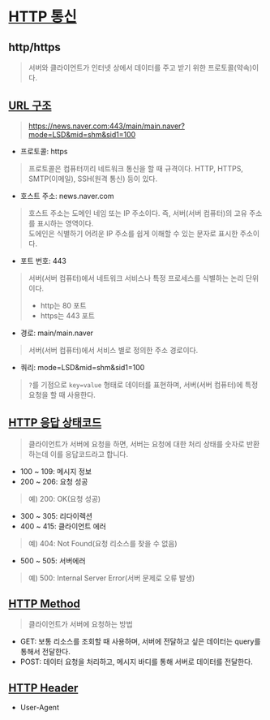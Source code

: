 # [HTTP 통신](https://wildeveloperetrain.tistory.com/37)

## http/https
> 서버와 클라이언트가 인터넷 상에서 데이터를 주고 받기 위한 프로토콜(약속)이다.

## [URL 구조](https://developer.mozilla.org/ko/docs/Web/HTTP/Basics_of_HTTP/Identifying_resources_on_the_Web)
> https://news.naver.com:443/main/main.naver?mode=LSD&mid=shm&sid1=100
- 프로토콜: https
> 프로토콜은 컴퓨터끼리 네트워크 통신을 할 때 규격이다. HTTP, HTTPS, SMTP(이메일), SSH(원격 통신) 등이 있다.
- 호스트 주소: news.naver.com
> 호스트 주소는 도메인 네임 또는 IP 주소이다. 즉, 서버(서버 컴퓨터)의 고유 주소를 표시하는 영역이다.  
> 도에인은 식별하기 어려운 IP 주소를 쉽게 이해할 수 있는 문자로 표시한 주소이다.
- 포트 번호: 443
> 서버(서버 컴퓨터)에서 네트워크 서비스나 특정 프로세스를 식별하는 논리 단위이다.    
> - http는 80 포트  
> - https는 443 포트   
- 경로: main/main.naver
> 서버(서버 컴퓨터)에서 서비스 별로 정의한 주소 경로이다.
- 쿼리: mode=LSD&mid=shm&sid1=100
> `?`를 기점으로 `key=value` 형태로 데이터를 표현하며, 서버(서버 컴퓨터)에 특정 요청을 할 때 사용한다.

## [HTTP 응답 상태코드](https://developer.mozilla.org/ko/docs/Web/HTTP/Status)
> 클라이언트가 서버에 요청을 하면, 서버는 요청에 대한 처리 상태를 숫자로 반환하는데 이를 응답코드라고 합니다.
- 100 ~ 109: 메시지 정보
- 200 ~ 206: 요청 성공
> 예) 200: OK(요청 성공)
- 300 ~ 305: 리다이렉션
- 400 ~ 415: 클라이언트 에러
> 예) 404: Not Found(요청 리소스를 찾을 수 없음)
- 500 ~ 505: 서버에러
> 예) 500: Internal Server Error(서버 문제로 오류 발생)

## [HTTP Method](https://developer.mozilla.org/ko/docs/Web/HTTP/Methods)
> 클라이언트가 서버에 요청하는 방법
- GET: 보통 리소스를 조회할 때 사용하며, 서버에 전달하고 싶은 데이터는 query를 통해서 전달한다. 
- POST: 데이터 요청을 처리하고, 메시지 바디를 통해 서버로 데이터를 전달한다. 

## [HTTP Header](https://developer.mozilla.org/ko/docs/Web/HTTP/Headers)
- User-Agent



